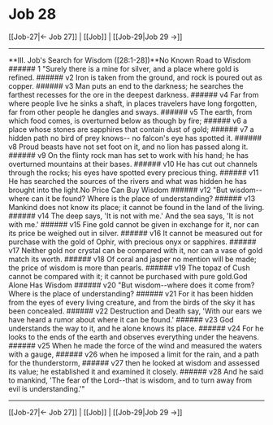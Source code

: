 # Job 28

[[Job-27|← Job 27]] | [[Job]] | [[Job-29|Job 29 →]]
***

**III. Job's Search for Wisdom ([28:1-28])**No Known Road to Wisdom ###### 1 "Surely there is a mine for silver, and a place where gold is refined. ###### v2 Iron is taken from the ground, and rock is poured out as copper. ###### v3 Man puts an end to the darkness; he searches the farthest recesses for the ore in the deepest darkness. ###### v4 Far from where people live he sinks a shaft, in places travelers have long forgotten, far from other people he dangles and sways. ###### v5 The earth, from which food comes, is overturned below as though by fire; ###### v6 a place whose stones are sapphires that contain dust of gold; ###### v7 a hidden path no bird of prey knows-- no falcon's eye has spotted it. ###### v8 Proud beasts have not set foot on it, and no lion has passed along it. ###### v9 On the flinty rock man has set to work with his hand; he has overturned mountains at their bases. ###### v10 He has cut out channels through the rocks; his eyes have spotted every precious thing. ###### v11 He has searched the sources of the rivers and what was hidden he has brought into the light.No Price Can Buy Wisdom ###### v12 "But wisdom--where can it be found? Where is the place of understanding? ###### v13 Mankind does not know its place; it cannot be found in the land of the living. ###### v14 The deep says, 'It is not with me.' And the sea says, 'It is not with me.' ###### v15 Fine gold cannot be given in exchange for it, nor can its price be weighed out in silver. ###### v16 It cannot be measured out for purchase with the gold of Ophir, with precious onyx or sapphires. ###### v17 Neither gold nor crystal can be compared with it, nor can a vase of gold match its worth. ###### v18 Of coral and jasper no mention will be made; the price of wisdom is more than pearls. ###### v19 The topaz of Cush cannot be compared with it; it cannot be purchased with pure gold.God Alone Has Wisdom ###### v20 "But wisdom--where does it come from? Where is the place of understanding? ###### v21 For it has been hidden from the eyes of every living creature, and from the birds of the sky it has been concealed. ###### v22 Destruction and Death say, 'With our ears we have heard a rumor about where it can be found.' ###### v23 God understands the way to it, and he alone knows its place. ###### v24 For he looks to the ends of the earth and observes everything under the heavens. ###### v25 When he made the force of the wind and measured the waters with a gauge, ###### v26 when he imposed a limit for the rain, and a path for the thunderstorm, ###### v27 then he looked at wisdom and assessed its value; he established it and examined it closely. ###### v28 And he said to mankind, 'The fear of the Lord--that is wisdom, and to turn away from evil is understanding.'"

***
[[Job-27|← Job 27]] | [[Job]] | [[Job-29|Job 29 →]]
